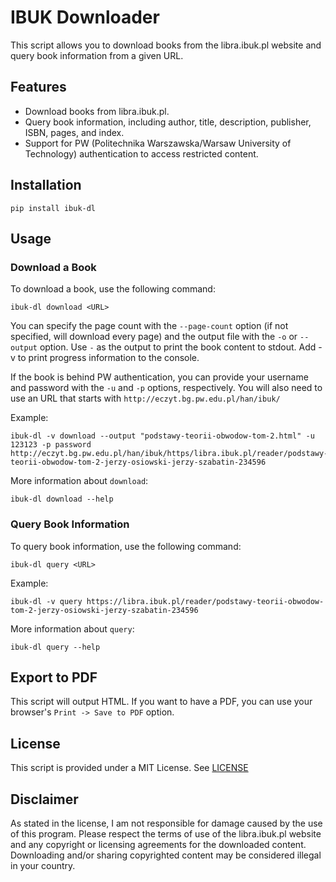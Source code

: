 # IBUK Downloader

This script allows you to download books from the libra.ibuk.pl website and query book information from a given URL.

## Features

- Download books from libra.ibuk.pl.
- Query book information, including author, title, description, publisher, ISBN, pages, and index.
- Support for PW (Politechnika Warszawska/Warsaw University of Technology) authentication to access restricted content.

## Installation

```shell
pip install ibuk-dl
```

## Usage

### Download a Book

To download a book, use the following command:

```shell
ibuk-dl download <URL>
```

You can specify the page count with the `--page-count` option (if not specified, will download every page) and the output file with the `-o` or `--output` option. Use `-` as the output to print the book content to stdout. Add -v to print progress information to the console.

If the book is behind PW authentication, you can provide your username and password with the `-u` and `-p` options, respectively. You will also need to use an URL that starts with `http://eczyt.bg.pw.edu.pl/han/ibuk/`

Example:

```shell
ibuk-dl -v download --output "podstawy-teorii-obwodow-tom-2.html" -u 123123 -p password http://eczyt.bg.pw.edu.pl/han/ibuk/https/libra.ibuk.pl/reader/podstawy-teorii-obwodow-tom-2-jerzy-osiowski-jerzy-szabatin-234596
```

More information about `download`:

```shell
ibuk-dl download --help
```

### Query Book Information

To query book information, use the following command:

```shell
ibuk-dl query <URL>
```

Example:

```shell
ibuk-dl -v query https://libra.ibuk.pl/reader/podstawy-teorii-obwodow-tom-2-jerzy-osiowski-jerzy-szabatin-234596
```

More information about `query`:

```shell
ibuk-dl query --help
```

## Export to PDF

This script will output HTML. If you want to have a PDF, you can use your browser's `Print -> Save to PDF` option.

## License

This script is provided under a MIT License. See [LICENSE](/LICENSE)

## Disclaimer

As stated in the license, I am not responsible for damage caused by the use of this program. Please respect the terms of use of the libra.ibuk.pl website and any copyright or licensing agreements for the downloaded content. Downloading and/or sharing copyrighted content may be considered illegal in your country.
